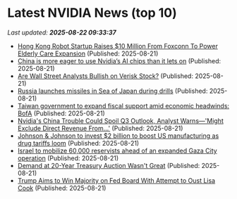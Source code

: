 # Latest NVIDIA News (top 10)
_Last updated: **2025-08-22 09:33:37**_

- [Hong Kong Robot Startup Raises $10 Million From Foxconn To Power Elderly Care Expansion](https://www.forbes.com/sites/zinnialee/2025/08/21/hong-kong-robot-startup-raises-10-million-from-foxconn-to-power-elderly-care-expansion/) (Published: 2025-08-21)
- [China is more eager to use Nvidia’s AI chips than it lets on](https://www.livemint.com/opinion/online-views/nvidia-ai-chips-h20-china-jensen-huang-donald-trump-huawei-technologies-bytedance-alibaba-deepseek-iflytek-tariff-truce-11755692896326.html) (Published: 2025-08-21)
- [Are Wall Street Analysts Bullish on Verisk Stock?](https://biztoc.com/x/c0be64d91e100df8) (Published: 2025-08-21)
- [Russia launches missiles in Sea of Japan during drills](https://biztoc.com/x/0625a59e005172c9) (Published: 2025-08-21)
- [Taiwan government to expand fiscal support amid economic headwinds: BofA](https://biztoc.com/x/738b4cf25dd2b456) (Published: 2025-08-21)
- [Nvidia's China Trouble Could Spoil Q3 Outlook, Analyst Warns—'Might Exclude Direct Revenue From...'](https://biztoc.com/x/104da3283b817e01) (Published: 2025-08-21)
- [Johnson & Johnson to invest $2 billion to boost US manufacturing as drug tariffs loom](https://biztoc.com/x/75d129cbfb1bff9c) (Published: 2025-08-21)
- [Israel to mobilize 60,000 reservists ahead of an expanded Gaza City operation](https://biztoc.com/x/bc105d5d70832169) (Published: 2025-08-21)
- [Demand at 20-Year Treasury Auction Wasn't Great](https://biztoc.com/x/f5c5e862a6733eba) (Published: 2025-08-21)
- [Trump Aims to Win Majority on Fed Board With Attempt to Oust Lisa Cook](https://biztoc.com/x/cdf82a437487b7cf) (Published: 2025-08-21)

